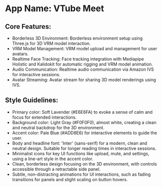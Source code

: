 # **App Name**: VTube Meet

## Core Features:

- Borderless 3D Environment: Borderless environment setup using Three.js for 3D VRM model interaction.
- VRM Model Management: VRM model upload and management for user avatars.
- Realtime Face Tracking: Face tracking integration with Mediapipe Holistic and Kalidokit for automatic rigging and VRM model animation.
- Audio Communication: Realtime audio communication via Amazon IVS for interactive sessions.
- Avatar Streaming: Avatar stream for sharing 3D model renderings using IVS.

## Style Guidelines:

- Primary color: Soft Lavender (#E6E6FA) to evoke a sense of calm and focus for extended interactions.
- Background color: Light Gray (#F0F0F0), almost white, creating a clean and neutral backdrop for the 3D environment.
- Accent color: Pale Blue (#ADD8E6) for interactive elements to guide the user.
- Body and headline font: 'Inter' (sans-serif) for a modern, clean and neutral design. Suitable for longer reading times in interactive sessions.
- Minimalist icons for key UI functions like upload, mute, and settings, using a line-art style in the accent color.
- Clean, borderless design focusing on the 3D environment, with controls accessible through a retractable side panel.
- Subtle, non-distracting animations for UI interactions, such as fading transitions for panels and slight scaling on button hovers.